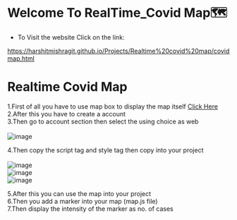 # Welcome To RealTime_Covid Map🗺️
  * To Visit the website Click on the link:

https://harshitmishragit.github.io/Projects/Realtime%20covid%20map/covidmap.html


# Realtime Covid Map<br>
1.First of all you have to use map box to display the map itself <a href="https://mapbox.com/" target="_blank">Click Here</a><br>
2.After this you have to create a account<br>
3.Then go to account section then select the using choice as web<br> <br>
![image](https://user-images.githubusercontent.com/93585405/156132774-899b75a2-6f5d-4e0e-bab4-f0118a8f2f9a.png)

4.Then copy the script tag and style tag then copy into your project<br><br>
![image](https://user-images.githubusercontent.com/93585405/156133045-b3543782-9f1a-4b6a-8bf4-92472cc8029b.png)
<br>
![image](https://user-images.githubusercontent.com/93585405/156133174-492978a6-8bd4-43a9-af74-0ddec993e1c8.png)
<br>
![image](https://user-images.githubusercontent.com/93585405/156133816-952a6121-2c1a-4194-9044-4b62fc254f34.png)


5.After this you can use the map into your project<br>
6.Then you add a marker into your map (map.js file)<br>
7.Then display the intensity of the marker as no. of cases<br>
